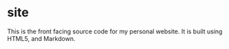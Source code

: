 # site

This is the front facing source code for my personal website. It is built using HTML5, and Markdown.
